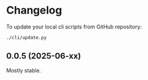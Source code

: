 # Changelog

To update your local cli scripts from GitHub repository:

```bash
./cli/update.py
```

## 0.0.5 (2025-06-xx)

Mostly stable.
